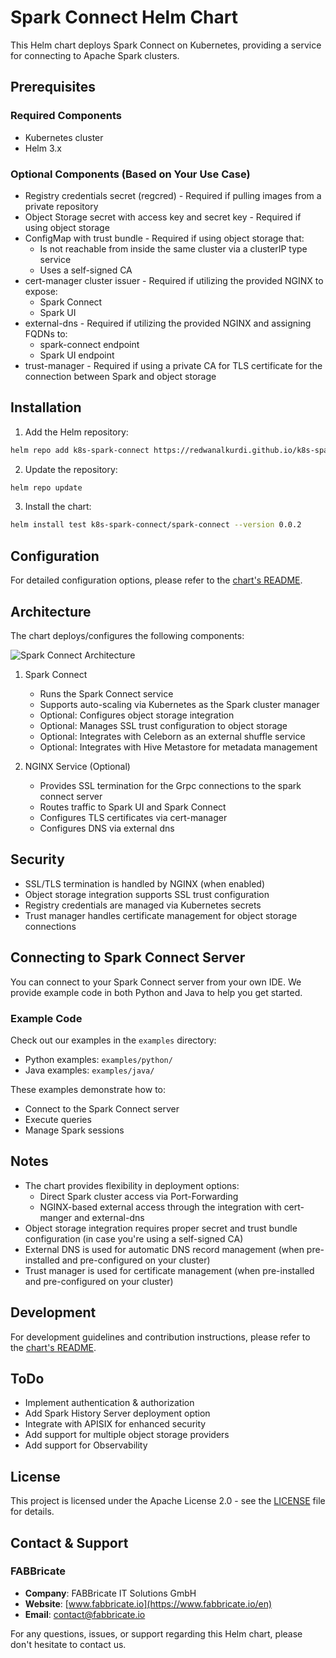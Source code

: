 # Spark Connect Helm Chart

This Helm chart deploys Spark Connect on Kubernetes, providing a service for connecting to Apache Spark clusters.

## Prerequisites

### Required Components
- Kubernetes cluster
- Helm 3.x

### Optional Components (Based on Your Use Case)
- Registry credentials secret (regcred) - Required if pulling images from a private repository
- Object Storage secret with access key and secret key - Required if using object storage
- ConfigMap with trust bundle - Required if using object storage that:
  - Is not reachable from inside the same cluster via a clusterIP type service
  - Uses a self-signed CA
- cert-manager cluster issuer - Required if utilizing the provided NGINX to expose:
  - Spark Connect
  - Spark UI
- external-dns - Required if utilizing the provided NGINX and assigning FQDNs to:
  - spark-connect endpoint
  - Spark UI endpoint
- trust-manager - Required if using a private CA for TLS certificate for the connection between Spark and object storage

## Installation

1. Add the Helm repository:
```bash
helm repo add k8s-spark-connect https://redwanalkurdi.github.io/k8s-spark-connect/
```

2. Update the repository:
```bash
helm repo update
```

3. Install the chart:
```bash
helm install test k8s-spark-connect/spark-connect --version 0.0.2
```

## Configuration

For detailed configuration options, please refer to the [chart's README](charts/spark-connect/README.md).

## Architecture

The chart deploys/configures the following components:

![Spark Connect Architecture](./assets/Arch.png)


1. Spark Connect
   - Runs the Spark Connect service
   - Supports auto-scaling via Kubernetes as the Spark cluster manager
   - Optional: Configures object storage integration
   - Optional: Manages SSL trust configuration to object storage
   - Optional: Integrates with Celeborn as an external shuffle service
   - Optional: Integrates with Hive Metastore for metadata management

2. NGINX Service (Optional)
   - Provides SSL termination for the Grpc connections to the spark connect server
   - Routes traffic to Spark UI and Spark Connect
   - Configures TLS certificates via cert-manager
   - Configures DNS via external dns


## Security

- SSL/TLS termination is handled by NGINX (when enabled)
- Object storage integration supports SSL trust configuration
- Registry credentials are managed via Kubernetes secrets
- Trust manager handles certificate management for object storage connections

## Connecting to Spark Connect Server

You can connect to your Spark Connect server from your own IDE. We provide example code in both Python and Java to help you get started.

### Example Code

Check out our examples in the `examples` directory:
- Python examples: `examples/python/`
- Java examples: `examples/java/`

These examples demonstrate how to:
- Connect to the Spark Connect server
- Execute queries
- Manage Spark sessions

## Notes

- The chart provides flexibility in deployment options:
  - Direct Spark cluster access via Port-Forwarding
  - NGINX-based external access through the integration with cert-manger and external-dns
- Object storage integration requires proper secret and trust bundle configuration (in case you're using a self-signed CA)
- External DNS is used for automatic DNS record management (when pre-installed and pre-configured on your cluster)
- Trust manager is used for certificate management (when pre-installed and pre-configured on your cluster)

## Development

For development guidelines and contribution instructions, please refer to the [chart's README](charts/spark-connect/README.md).

## ToDo

- Implement authentication & authorization
- Add Spark History Server deployment option
- Integrate with APISIX for enhanced security 
- Add support for multiple object storage providers
- Add support for Observability


## License

This project is licensed under the Apache License 2.0 - see the [LICENSE](LICENSE) file for details.

## Contact & Support

### FABBricate
- **Company**: FABBricate IT Solutions GmbH
- **Website**: [www.fabbricate.io](https://www.fabbricate.io/en)
- **Email**: [contact@fabbricate.io](mailto:contact@fabbricate.io)

For any questions, issues, or support regarding this Helm chart, please don't hesitate to contact us.
